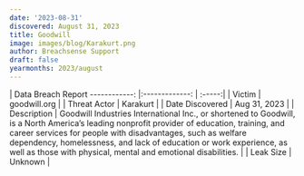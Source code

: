 ```yaml
---
date: '2023-08-31'
discovered: August 31, 2023
title: Goodwill
image: images/blog/Karakurt.png
author: Breachsense Support
draft: false
yearmonths: 2023/august
---
```



| Data Breach Report
------------:     |:-------------:    | :-----:|
| Victim      | goodwill.org      | 
| Threat Actor      | Karakurt      | 
| Date Discovered      | Aug 31, 2023      | 
| Description      | Goodwill Industries International Inc., or shortened to Goodwill, is a North America’s leading nonprofit provider of education, training, and career services for people with disadvantages, such as welfare dependency, homelessness, and lack of education or work experience, as well as those with physical, mental and emotional disabilities.      | 
| Leak Size      | Unknown      | 

